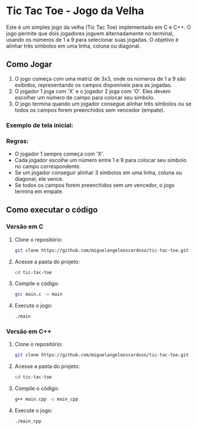 # Tic Tac Toe - Jogo da Velha

Este é um simples jogo da velha (Tic Tac Toe) implementado em C e C++. O jogo permite que dois jogadores joguem alternadamente no terminal, usando os números de 1 a 9 para selecionar suas jogadas. O objetivo é alinhar três símbolos em uma linha, coluna ou diagonal.

## Como Jogar

1. O jogo começa com uma matriz de 3x3, onde os números de 1 a 9 são exibidos, representando os campos disponíveis para as jogadas.
2. O jogador 1 joga com 'X' e o jogador 2 joga com 'O'. Eles devem escolher um número de campo para colocar seu símbolo.
3. O jogo termina quando um jogador consegue alinhar três símbolos ou se todos os campos forem preenchidos sem vencedor (empate).

### Exemplo de tela inicial:

### Regras:

- O jogador 1 sempre começa com 'X'.
- Cada jogador escolhe um número entre 1 e 9 para colocar seu símbolo no campo correspondente.
- Se um jogador conseguir alinhar 3 símbolos em uma linha, coluna ou diagonal, ele vence.
- Se todos os campos forem preenchidos sem um vencedor, o jogo termina em empate.

## Como executar o código

### Versão em C

1. Clone o repositório:
    ```bash
    git clone https://github.com/miguelangelooscardoso/tic-tac-toe.git
    ```
2. Acesse a pasta do projeto:
    ```bash
    cd tic-tac-toe
    ```
3. Compile o código:
    ```bash
    gcc main.c -o main
    ```
4. Execute o jogo:
    ```bash
    ./main
    ```

### Versão em C++

1. Clone o repositório:
    ```bash
    git clone https://github.com/miguelangelooscardoso/tic-tac-toe.git
    ```
2. Acesse a pasta do projeto:
    ```bash
    cd tic-tac-toe
    ```
3. Compile o código:
    ```bash
    g++ main.cpp -o main_cpp
    ```
4. Execute o jogo:
    ```bash
    ./main_cpp
    ```
